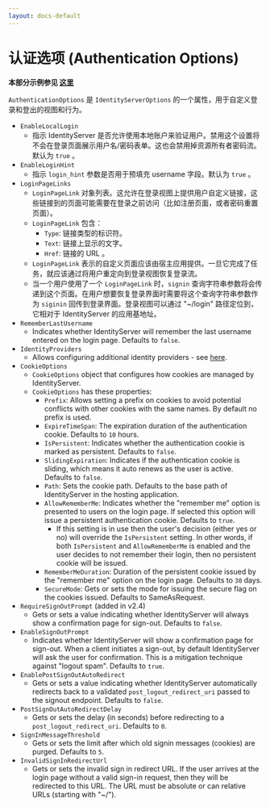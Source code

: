 ```yaml
---
layout: docs-default
---
```


# 认证选项 (Authentication Options)

**本部分示例参见 [这里](https://github.com/IdentityServer/IdentityServer3.Samples/tree/master/source/CustomUserService)**

 `AuthenticationOptions` 是 `IdentityServerOptions` 的一个属性，用于自定义登录和登出的视图和行为。

* `EnableLocalLogin`
    * 指示 IdentityServer 是否允许使用本地账户来验证用户。禁用这个设置将不会在登录页面展示用户名/密码表单。这也会禁用掉资源所有者密码流。默认为 `true` 。
* `EnableLoginHint`
    * 指示 `login_hint` 参数是否用于预填充 username 字段。默认为 `true` 。
* `LoginPageLinks`
    * `LoginPageLink` 对象列表。这允许在登录视图上提供用户自定义链接，这些链接到的页面可能需要在登录之前访问（比如注册页面，或者密码重置页面）。
    * `LoginPageLink` 包含：
        * `Type`: 链接类型的标识符。
        * `Text`: 链接上显示的文字。
        * `Href`: 链接的 URL 。
    * `LoginPageLink` 表示的自定义页面应该由宿主应用提供。一旦它完成了任务，就应该通过将用户重定向到登录视图恢复登录流。
    * 当一个用户使用了一个 `LoginPageLink` 时，`signin` 查询字符串参数将会传递到这个页面。在用户想要恢复登录界面时需要将这个查询字符串参数作为 `siginin` 回传到登录界面。登录视图可以通过 "~/login" 路径定位到，它相对于 IdentityServer 的应用基地址。
* `RememberLastUsername`
    * Indicates whether IdentityServer will remember the last username entered on the login page. Defaults to `false`.
* `IdentityProviders`
    * Allows configuring additional identity providers - see [here](identityProviders.html).
* `CookieOptions`
    * `CookieOptions` object that configures how cookies are managed by IdentityServer. 
    * `CookieOptions` has these properties:
        * `Prefix`: Allows setting a prefix on cookies to avoid potential conflicts with other cookies with the same names. By default no prefix is used.
        * `ExpireTimeSpan`: The expiration duration of the authentication cookie. Defaults to `10` hours.
        * `IsPersistent`: Indicates whether the authentication cookie is marked as persistent. Defaults to `false`.
        * `SlidingExpiration`: Indicates if the authentication cookie is sliding, which means it auto renews as the user is active. Defaults to `false`.
        * `Path`: Sets the cookie path. Defaults to the base path of IdentityServer in the hosting application.
        * `AllowRememberMe`: Indicates whether the "remember me" option is presented to users on the login page. If selected this option will issue a persistent authentication cookie. Defaults to `true`.
          * If this setting is in use then the user's decision (either yes or no) will override the `IsPersistent` setting. In other words, if both `IsPersistent` and `AllowRememberMe` is enabled and the user decides to not remember their login, then no persistent cookie will be issued.
        * `RememberMeDuration`: Duration of the persistent cookie issued by the "remember me" option on the login page. Defaults to `30` days.
        * `SecureMode`: Gets or sets the mode for issuing the secure flag on the cookies issued. Defaults to SameAsRequest.
* `RequireSignOutPrompt` (added in v2.4)
    * Gets or sets a value indicating whether IdentityServer will always show a confirmation page for sign-out. Defaults to `false`.
* `EnableSignOutPrompt`
    * Indicates whether IdentityServer will show a confirmation page for sign-out. When a client initiates a sign-out, by default IdentityServer will ask the user for confirmation. This is a mitigation technique against "logout spam". Defaults to `true`.
* `EnablePostSignOutAutoRedirect`
    * Gets or sets a value indicating whether IdentityServer automatically redirects back to a validated `post_logout_redirect_uri` passed to the signout endpoint. Defaults to `false`.
* `PostSignOutAutoRedirectDelay`
    * Gets or sets the delay (in seconds) before redirecting to a `post_logout_redirect_uri`. Defaults to `0`.
* `SignInMessageThreshold`
    * Gets or sets the limit after which old signin messages (cookies) are purged. Defaults to `5`.
* `InvalidSignInRedirectUrl`
    * Gets or sets the invalid sign in redirect URL. If the user arrives at the login page without a valid sign-in request, then they will be redirected to this URL. The URL must be absolute or can relative URLs (starting with "~/").
